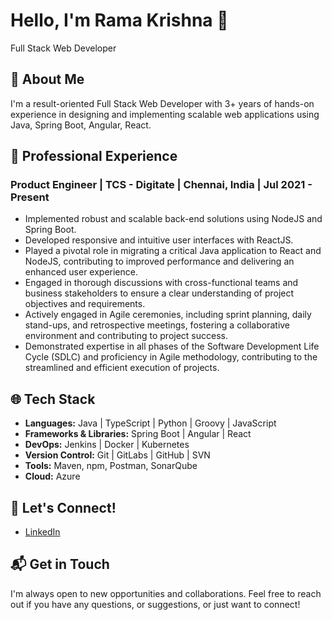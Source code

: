 # Hello, I'm Rama Krishna 👋

Full Stack Web Developer

## 🚀 About Me

I'm a result-oriented Full Stack Web Developer with 3+ years of hands-on experience in designing and implementing scalable web applications using Java, Spring Boot, Angular, React.

## 💼 Professional Experience

### Product Engineer | TCS - Digitate | Chennai, India | Jul 2021 - Present

- Implemented robust and scalable back-end solutions using NodeJS and Spring Boot.
- Developed responsive and intuitive user interfaces with ReactJS.
- Played a pivotal role in migrating a critical Java application to React and NodeJS, contributing to improved performance and delivering an enhanced user experience.
- Engaged in thorough discussions with cross-functional teams and business stakeholders to ensure a clear understanding of project objectives and requirements.
- Actively engaged in Agile ceremonies, including sprint planning, daily stand-ups, and retrospective meetings, fostering a collaborative environment and contributing to project success.
- Demonstrated expertise in all phases of the Software Development Life Cycle (SDLC) and proficiency in Agile methodology, contributing to the streamlined and efficient execution of projects.
<!--
## Previous Roles

### Software Engineer Intern | Temenos | 6 months

- Automated web UI testing using Selenium WebDriver and Java, achieving a 40% reduction in testing time and enhancing overall testing efficiency.
- Conducted thorough manual testing, executing test cases and scenarios to identify and report software defects.
-->

## 🌐 Tech Stack

- **Languages:** Java | TypeScript | Python | Groovy | JavaScript
- **Frameworks & Libraries:** Spring Boot | Angular | React
- **DevOps:** Jenkins | Docker | Kubernetes
- **Version Control:** Git | GitLabs | GitHub | SVN
- **Tools:** Maven, npm, Postman, SonarQube
- **Cloud:** Azure

## 🤝 Let's Connect!

- [LinkedIn](https://www.linkedin.com/in/rama-krishna-guptha-chimakurthi/)
<!--
## 💻 Portfolio

Explore more about my work on my [Portfolio Website](https://saileshchakka.netlify.app/)

## 🏏 Hobbies

I'm not just a coder; I'm also an avid cricket enthusiast. When I'm not coding, you can find me on the cricket field enjoying the game.
-->
## 📬 Get in Touch

I'm always open to new opportunities and collaborations. Feel free to reach out if you have any questions, or suggestions, or just want to connect!
